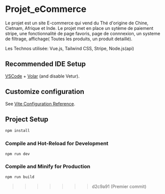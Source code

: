 # Projet_eCommerce

  Le projet est un site E-commerce qui vend du Thé d'origine de Chine, Cietnam, Afrique et Inde. 
  Le projet met en place un sytème de paiement stripe, une fonctionnalité de page favoris, page de connnexion, un systeme de filtrage,
  affichage( Toutes les produits, un produit detaillé).

  Les Technos utilisée: Vue.js, Tailwind CSS, Stripe, Node.js(api)

## Recommended IDE Setup

[VSCode](https://code.visualstudio.com/) + [Volar](https://marketplace.visualstudio.com/items?itemName=Vue.volar) (and disable Vetur).

## Customize configuration

See [Vite Configuration Reference](https://vite.dev/config/).

## Project Setup

```sh
npm install
```

### Compile and Hot-Reload for Development

```sh
npm run dev
```

### Compile and Minify for Production

```sh
npm run build
```
>>>>>>> d2c9a91 (Premier commit)
